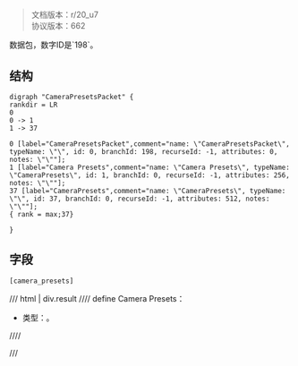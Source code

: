 # <!-- md:samp CameraPresetsPacket -->

> 文档版本：r/20_u7<br/>协议版本：662

<!-- md:samp CameraPresetsPacket -->数据包，数字ID是`198`。

## 结构

```viz
digraph "CameraPresetsPacket" {
rankdir = LR
0
0 -> 1
1 -> 37

0 [label="CameraPresetsPacket",comment="name: \"CameraPresetsPacket\", typeName: \"\", id: 0, branchId: 198, recurseId: -1, attributes: 0, notes: \"\""];
1 [label="Camera Presets",comment="name: \"Camera Presets\", typeName: \"CameraPresets\", id: 1, branchId: 0, recurseId: -1, attributes: 256, notes: \"\""];
37 [label="CameraPresets",comment="name: \"CameraPresets\", typeName: \"\", id: 37, branchId: 0, recurseId: -1, attributes: 512, notes: \"\""];
{ rank = max;37}

}

```

## 字段

```title='CameraPresetsPacket'
[camera_presets]
```

/// html | div.result
//// define
Camera Presets：[<!-- md:samp CameraPresets -->](../types/camerapresets.md)

- 类型：<!-- md:samp CameraPresets -->。


////

///


